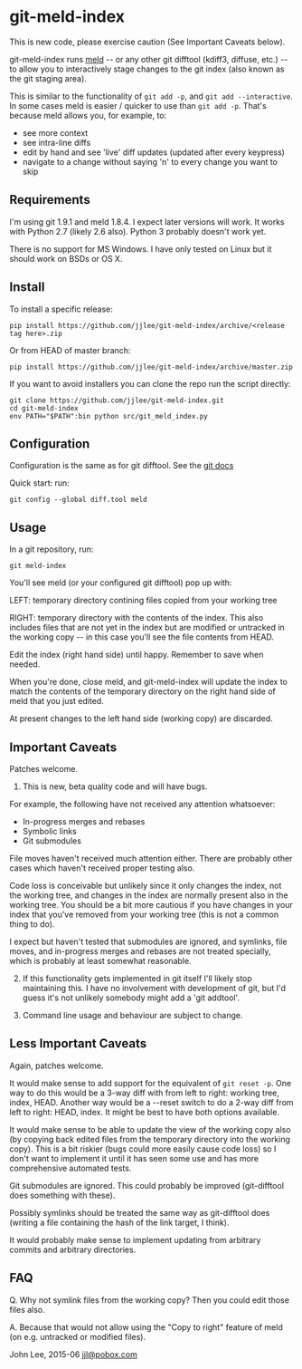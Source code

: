 # git-meld-index

This is new code, please exercise caution (See Important Caveats below).

git-meld-index runs [meld](http://meldmerge.org/) -- or any other git
difftool (kdiff3, diffuse, etc.) -- to allow you to interactively
stage changes to the git index (also known as the git staging area).

This is similar to the functionality of `git add -p`, and `git add
--interactive`.  In some cases meld is easier / quicker to use than
`git add -p`.  That's because meld allows you, for example, to:

* see more context
* see intra-line diffs
* edit by hand and see 'live' diff updates (updated after every keypress)
* navigate to a change without saying 'n' to every change you want to skip


## Requirements

I'm using git 1.9.1 and meld 1.8.4.  I expect later versions will
work.  It works with Python 2.7 (likely 2.6 also).  Python 3 probably
doesn't work yet.

There is no support for MS Windows.  I have only tested on Linux but
it should work on BSDs or OS X.


## Install

To install a specific release:

```
pip install https://github.com/jjlee/git-meld-index/archive/<release tag here>.zip
```

Or from HEAD of master branch:

```
pip install https://github.com/jjlee/git-meld-index/archive/master.zip
```

If you want to avoid installers you can clone the repo run the script
directly:

```
git clone https://github.com/jjlee/git-meld-index.git
cd git-meld-index
env PATH="$PATH":bin python src/git_meld_index.py
```


## Configuration

Configuration is the same as for git difftool.  See the [git docs][git-docs]

Quick start: run:

```
git config --global diff.tool meld
```

  [git-docs]: https://git-scm.com/documentation


## Usage

In a git repository, run:

```
git meld-index
```

You'll see meld (or your configured git difftool) pop up with:

LEFT: temporary directory contining files copied from your working
tree

RIGHT: temporary directory with the contents of the index.  This also
includes files that are not yet in the index but are modified or
untracked in the working copy -- in this case you'll see the file
contents from HEAD.

Edit the index (right hand side) until happy.  Remember to save when
needed.

When you're done, close meld, and git-meld-index will update the index
to match the contents of the temporary directory on the right hand
side of meld that you just edited.

At present changes to the left hand side (working copy) are discarded.


## Important Caveats

Patches welcome.

1. This is new, beta quality code and will have bugs.

For example, the following have not received any attention whatsoever:

* In-progress merges and rebases
* Symbolic links
* Git submodules

File moves haven't received much attention either.  There are probably
other cases which haven't received proper testing also.

Code loss is conceivable but unlikely since it only changes the index,
not the working tree, and changes in the index are normally present
also in the working tree.  You should be a bit more cautious if you
have changes in your index that you've removed from your working tree
(this is not a common thing to do).

I expect but haven't tested that submodules are ignored, and symlinks,
file moves, and in-progress merges and rebases are not treated
specially, which is probably at least somewhat reasonable.

2. If this functionality gets implemented in git itself I'll likely
stop maintaining this.  I have no involvement with development of git,
but I'd guess it's not unlikely somebody might add a 'git addtool'.

3. Command line usage and behaviour are subject to change.


## Less Important Caveats

Again, patches welcome.

It would make sense to add support for the equivalent of `git reset
-p`.  One way to do this would be a 3-way diff with from left to
right: working tree, index, HEAD.  Another way would be a --reset
switch to do a 2-way diff from left to right: HEAD, index.  It might
be best to have both options available.

It would make sense to be able to update the view of the working copy
also (by copying back edited files from the temporary directory into
the working copy).  This is a bit riskier (bugs could more easily
cause code loss) so I don't want to implement it until it has seen
some use and has more comprehensive automated tests.

Git submodules are ignored.  This could probably be improved
(git-difftool does something with these).

Possibly symlinks should be treated the same way as git-difftool does
(writing a file containing the hash of the link target, I think).

It would probably make sense to implement updating from arbitrary
commits and arbitrary directories.


## FAQ

Q. Why not symlink files from the working copy?  Then you could edit
those files also.

A. Because that would not allow using the "Copy to right" feature of
meld (on e.g. untracked or modified files).


John Lee, 2015-06
jjl@pobox.com
